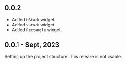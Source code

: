 ## 0.0.2

- Added `HStack` widget.
- Added `VStack` widget.
- Added `Rectangle` widget.

## 0.0.1 - Sept, 2023
Setting up the project structure. This release is not usable.
